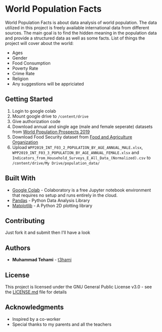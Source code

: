 # World Population Facts

World Population Facts is about data analysis of world population. The data utilized in this project is freely available international data from different sources. The main goal is to find the hidden meaning in the population data and provide a structured data as well as some facts. List of things the project will cover about the world:
* Ages
* Gender
* Food Consumption
* Poverty Rate
* Crime Rate
* Religion
* Any suggestions will be appriciated

## Getting Started

1. Login to google colab
2. Mount google drive to `/content/drive`
3. Give authorization code
4. Download annual and single age (male and female seperate) datasets from [World Population Prospects 2019](https://population.un.org/wpp/Download/Standard/Interpolated/)
5. Download Food Security dataset from [Food and Agriculture Organization](http://www.fao.org/faostat/en/#data/HS)
6. Upload `WPP2019_INT_F03_2_POPULATION_BY_AGE_ANNUAL_MALE.xlsx`, `WPP2019_INT_F03_3_POPULATION_BY_AGE_ANNUAL_FEMALE.xlsx` and `Indicators_from_Household_Surveys_E_All_Data_(Normalized).csv` to `/content/drive/My Drive/population_data/`

## Built With

* [Google Colab](https://colab.research.google.com/) - Colaboratory is a free Jupyter notebook environment that requires no setup and runs entirely in the cloud.
* [Pandas](https://pandas.pydata.org/) - Python Data Analysis Library
* [Matplotlib](https://matplotlib.org/) - A Python 2D plotting library

## Contributing

Just fork it and submit then I'll have a look

## Authors

* **Muhammad Tehami** - [t3hami](https://github.com/t3hami)

## License

This project is licensed under the GNU General Public License v3.0 - see the [LICENSE.md](LICENSE.md) file for details

## Acknowledgments

* Inspired by a co-worker 
* Special thanks to my parents and all the teachers
